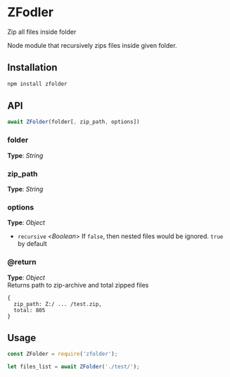 # ZFodler
Zip all files inside folder


Node module that recursively zips files inside given folder.


## Installation
```bash
npm install zfolder
```



## API

```javascript
await ZFolder(folder[, zip_path, options])
```


### folder   
**Type**: _String_   


### zip_path
**Type**: _String_   


### options   
**Type**: _Object_   
- `recursive` <_Boolean_>  If `false`, then nested files would be ignored. `true` by default



### @return   
**Type**: _Object_   
Returns path to zip-archive and total zipped files
```
{
  zip_path: Z:/ ... /test.zip,
  total: 805
}
```



## Usage
```javascript
const ZFolder = require('zfolder');

let files_list = await ZFolder('./test/');
```



